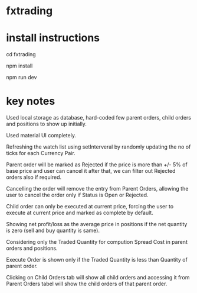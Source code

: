 # fxtrading

# install instructions
cd fxtrading

npm install

npm run dev


# key notes
Used local storage as database, hard-coded few parent orders, child orders and positions to show up initially.

Used material UI completely.

Refreshing the watch list using setInterveral by randomly updating the no of ticks for each Currency Pair.

Parent order will be marked as Rejected if the price is more than +/- 5% of base price and user can cancel it after that, we can filter out Rejected orders also if required.

Cancelling the order will remove the entry from Parent Orders, allowing the user to cancel the order only if Status is Open or Rejected.

Child order can only be executed at current price, forcing the user to execute at current price and marked as complete by default.

Showing net profit/loss as the average price in positions if the net quantity is zero (sell and buy quantity is same).

Considering only the Traded Quantity for compution Spread Cost in parent orders and positions.

Execute Order is shown only if the Traded Quantity is less than Quantity of parent order.

Clicking on Child Orders tab will show all child orders and accessing it from Parent Orders tabel will show the child orders of that parent order.
